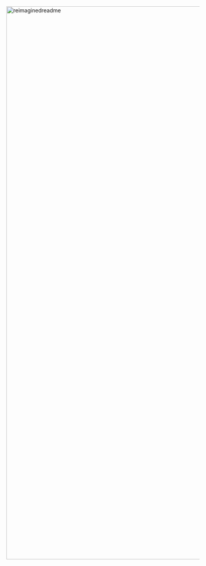 <img src="https://myreadme.vercel.app/api/embed/notcharliee?panels=userstatistics,toplanguages,commitgraph&color=a400ff" alt="reimaginedreadme" width="1440">
